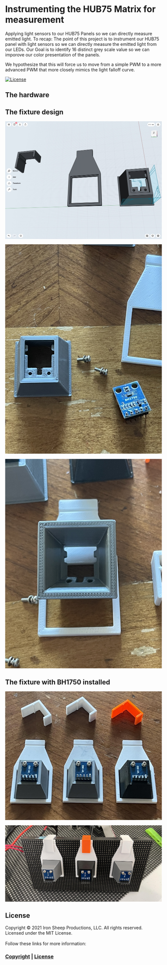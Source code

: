 #  Instrumenting the HUB75 Matrix for measurement

Applying light sensors to our HUB75 Panels so we can directly measure emitted light.  To recap:
The point of this project is to instrument our HUB75 panel with light sensors so we can directly measure the emitted light from our LEDs.  Our Goal is to identify 16 distinct grey scale value so we can imporove our color presentation of the panels.

We hypothesize that this will force us to move from a simple PWM to a more advanced PWM that more closely mimics the light falloff curve.

[![License][license-shield]](LICENSE) 


## The hardware

## The fixture design

![Modeling our BH1750 Fixture](images/3d-model.jpg)

![](images/installing-bh1750.jpg)

![](images/theShroud.jpg)



## The fixture with BH1750 installed


![](images/sensors-ready.jpg)

![](images/thePanelMounts.jpg)




## License

Copyright © 2021 Iron Sheep Productions, LLC. All rights reserved.<br />
Licensed under the MIT License. <br>
<br>
Follow these links for more information:

### [Copyright](copyright) | [License](LICENSE)



[maintenance-shield]: https://img.shields.io/badge/maintainer-stephen%40ironsheep%2ebiz-blue.svg?style=for-the-badge

[marketplace-version]: https://vsmarketplacebadge.apphb.com/version-short/ironsheepproductionsllc.spin2.svg

[marketplace-installs]: https://vsmarketplacebadge.apphb.com/installs-short/ironsheepproductionsllc.spin2.svg

[marketplace-rating]: https://vsmarketplacebadge.apphb.com/rating-short/ironsheepproductionsllc.spin2.svg

[license-shield]: https://camo.githubusercontent.com/bc04f96d911ea5f6e3b00e44fc0731ea74c8e1e9/68747470733a2f2f696d672e736869656c64732e696f2f6769746875622f6c6963656e73652f69616e74726963682f746578742d646976696465722d726f772e7376673f7374796c653d666f722d7468652d6261646765
